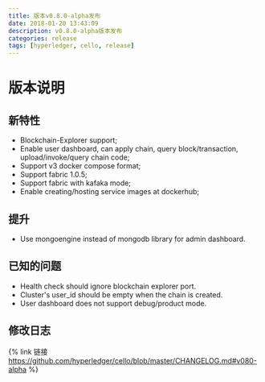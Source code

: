 ```yaml
---
title: 版本v0.8.0-alpha发布
date: 2018-01-20 13:43:09
description: v0.8.0-alpha版本发布
categories: release
tags: [hyperledger, cello, release]
---
```


# 版本说明

## 新特性

* Blockchain-Explorer support;
* Enable user dashboard, can apply chain, query block/transaction, upload/invoke/query chain code;
* Support v3 docker compose format;
* Support fabric 1.0.5;
* Support fabric with kafaka mode;
* Enable creating/hosting service images at dockerhub;

## 提升

* Use mongoengine instead of mongodb library for admin dashboard.

## 已知的问题

* Health check should ignore blockchain explorer port.
* Cluster's user_id should be empty when the chain is created.
* User dashboard does not support debug/product mode.

## 修改日志

{% link 链接 https://github.com/hyperledger/cello/blob/master/CHANGELOG.md#v080-alpha %}

